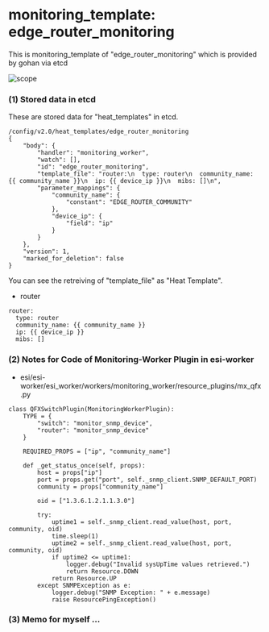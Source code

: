 # monitoring_template: edge_router_monitoring
This is monitoring_template of "edge_router_monitoring" which is provided by gohan via etcd

![scope](../images/esi_interface.003.png)

### (1) Stored data in etcd
These are stored data for "heat_templates" in etcd.
```
/config/v2.0/heat_templates/edge_router_monitoring
{
    "body": {
        "handler": "monitoring_worker", 
        "watch": [], 
        "id": "edge_router_monitoring", 
        "template_file": "router:\n  type: router\n  community_name: {{ community_name }}\n  ip: {{ device_ip }}\n  mibs: []\n", 
        "parameter_mappings": {
            "community_name": {
                "constant": "EDGE_ROUTER_COMMUNITY"
            }, 
            "device_ip": {
                "field": "ip"
            }
        }
    }, 
    "version": 1, 
    "marked_for_deletion": false
}
```
You can see the retreiving of "template_file" as "Heat Template".

* router

```
router:
  type: router
  community_name: {{ community_name }}
  ip: {{ device_ip }}
  mibs: []
```

### (2) Notes for Code of Monitoring-Worker Plugin in esi-worker
* esi/esi-worker/esi_worker/workers/monitoring_worker/resource_plugins/mx_qfx.py

```
class QFXSwitchPlugin(MonitoringWorkerPlugin):
    TYPE = {
        "switch": "monitor_snmp_device",
        "router": "monitor_snmp_device"
    }

    REQUIRED_PROPS = ["ip", "community_name"]

    def _get_status_once(self, props):
        host = props["ip"]
        port = props.get("port", self._snmp_client.SNMP_DEFAULT_PORT)
        community = props["community_name"]

        oid = ["1.3.6.1.2.1.1.3.0"]

        try:
            uptime1 = self._snmp_client.read_value(host, port, community, oid)
            time.sleep(1)
            uptime2 = self._snmp_client.read_value(host, port, community, oid)
            if uptime2 <= uptime1:
                logger.debug("Invalid sysUpTime values retrieved.")
                return Resource.DOWN
            return Resource.UP
        except SNMPException as e:
            logger.debug("SNMP Exception: " + e.message)
            raise ResourcePingException()
```

### (3) Memo for myself ...
